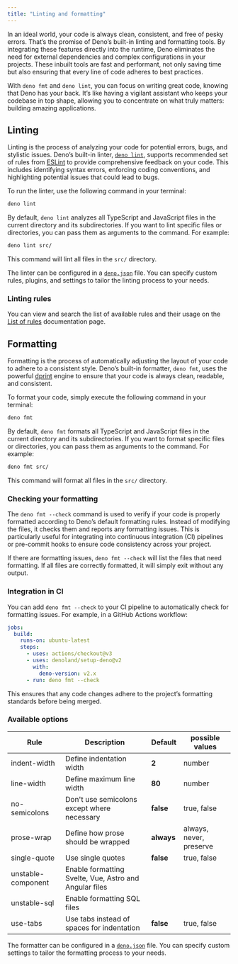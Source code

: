 ```yaml
---
title: "Linting and formatting"
---
```


In an ideal world, your code is always clean, consistent, and free of pesky
errors. That’s the promise of Deno’s built-in linting and formatting tools. By
integrating these features directly into the runtime, Deno eliminates the need
for external dependencies and complex configurations in your projects. These
inbuilt tools are fast and performant, not only saving time but also ensuring
that every line of code adheres to best practices.

With `deno fmt` and `deno lint`, you can focus on writing great code, knowing
that Deno has your back. It’s like having a vigilant assistant who keeps your
codebase in top shape, allowing you to concentrate on what truly matters:
building amazing applications.

## Linting

Linting is the process of analyzing your code for potential errors, bugs, and
stylistic issues. Deno’s built-in linter,
[`deno lint`](/runtime/reference/cli/linter/), supports recommended set of rules
from [ESLint](https://eslint.org/) to provide comprehensive feedback on your
code. This includes identifying syntax errors, enforcing coding conventions, and
highlighting potential issues that could lead to bugs.

To run the linter, use the following command in your terminal:

```bash
deno lint
```

By default, `deno lint` analyzes all TypeScript and JavaScript files in the
current directory and its subdirectories. If you want to lint specific files or
directories, you can pass them as arguments to the command. For example:

```bash
deno lint src/
```

This command will lint all files in the `src/` directory.

The linter can be configured in a
[`deno.json`](/runtime/fundamentals/configuration/) file. You can specify custom
rules, plugins, and settings to tailor the linting process to your needs.

### Linting rules

You can view and search the list of available rules and their usage on
the [List of rules](/lint/) documentation page.

## Formatting

Formatting is the process of automatically adjusting the layout of your code to
adhere to a consistent style. Deno’s built-in formatter, `deno fmt`, uses the
powerful [dprint](https://dprint.dev/) engine to ensure that your code is always
clean, readable, and consistent.

To format your code, simply execute the following command in your terminal:

```bash
deno fmt
```

By default, `deno fmt` formats all TypeScript and JavaScript files in the
current directory and its subdirectories. If you want to format specific files
or directories, you can pass them as arguments to the command. For example:

```bash
deno fmt src/
```

This command will format all files in the `src/` directory.

### Checking your formatting

The `deno fmt --check` command is used to verify if your code is properly
formatted according to Deno’s default formatting rules. Instead of modifying the
files, it checks them and reports any formatting issues. This is particularly
useful for integrating into continuous integration (CI) pipelines or pre-commit
hooks to ensure code consistency across your project.

If there are formatting issues, `deno fmt --check` will list the files that need
formatting. If all files are correctly formatted, it will simply exit without
any output.

### Integration in CI

You can add `deno fmt --check` to your CI pipeline to automatically check for
formatting issues. For example, in a GitHub Actions workflow:

```yaml
jobs:
  build:
    runs-on: ubuntu-latest
    steps:
      - uses: actions/checkout@v3
      - uses: denoland/setup-deno@v2
        with:
          deno-version: v2.x
      - run: deno fmt --check
```

This ensures that any code changes adhere to the project’s formatting standards
before being merged.

### Available options

| Rule               | Description                                            | Default    | possible values         |
| ------------------ | ------------------------------------------------------ | ---------- | ----------------------- |
| indent-width       | Define indentation width                               | **2**      | number                  |
| line-width         | Define maximum line width                              | **80**     | number                  |
| no-semicolons      | Don't use semicolons except where necessary            | **false**  | true, false             |
| prose-wrap         | Define how prose should be wrapped                     | **always** | always, never, preserve |
| single-quote       | Use single quotes                                      | **false**  | true, false             |
| unstable-component | Enable formatting Svelte, Vue, Astro and Angular files |            |                         |
| unstable-sql       | Enable formatting SQL files                            |            |                         |
| use-tabs           | Use tabs instead of spaces for indentation             | **false**  | true, false             |

The formatter can be configured in a
[`deno.json`](/runtime/fundamentals/configuration/#formatting) file. You can
specify custom settings to tailor the formatting process to your needs.

